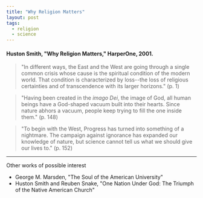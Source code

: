 ```yaml
---
title: "Why Religion Matters"
layout: post
tags:
  - religion
  - science
---
```


#### Huston Smith, "Why Religion Matters," HarperOne, 2001.

> "In different ways, the East and the West are going through a single common crisis whose cause is the spiritual condition of the modern world. That condition is characterized by loss--the loss of religious certainties and of transcendence with its larger horizons." (p. 1)

> "Having been created in the _imago Dei_, the image of God, all human beings have a God-shaped vacuum built into their hearts. Since nature abhors a vacuum, people keep trying to fill the one inside them." (p. 148)

> "To begin with the West, Progress has turned into something of a nightmare. The campaign against ignorance has expanded our knowledge of nature, but science cannot tell us what we should give our lives to." (p. 152)

---

Other works of possible interest

- George M. Marsden, "The Soul of the American University"
- Huston Smith and Reuben Snake, "One Nation Under God: The Triumph of the Native American Church"

